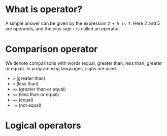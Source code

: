 # What is operator?

A simple answer can be given by the expression ```2 + 5 is 7```.
Here 2 and 5 are operands, and the plus sign ```+``` is called an operator.

# Сomparison operator

We denote comparisons with words (equal, greater than, less than, greater or equal). In programming languages, signs are used.

* ```>``` (greater than)
* ```<``` (less than)
* ```>=``` (greater than or equal)
* ```<=``` (less than or equal)
* ```==``` (equal)
* ```!=``` (not equal)


# Logical operators

